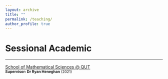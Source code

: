 ```yaml
---
layout: archive
title: ""
permalink: /teaching/
author_profile: true
---
```



# Sessional Academic
------------
[School of Mathematical Sciences @ QUT](
    https://www.qut.edu.au/about/faculty-of-science/school-of-mathematical-sciences
)<br>
<small>**Supervisor: Dr Ryan Heneghan** (2021)<br>

<!---
{% include base_path %}

{% for post in site.teaching reversed %}
  {% include archive-single.html %}
{% endfor %}
-->